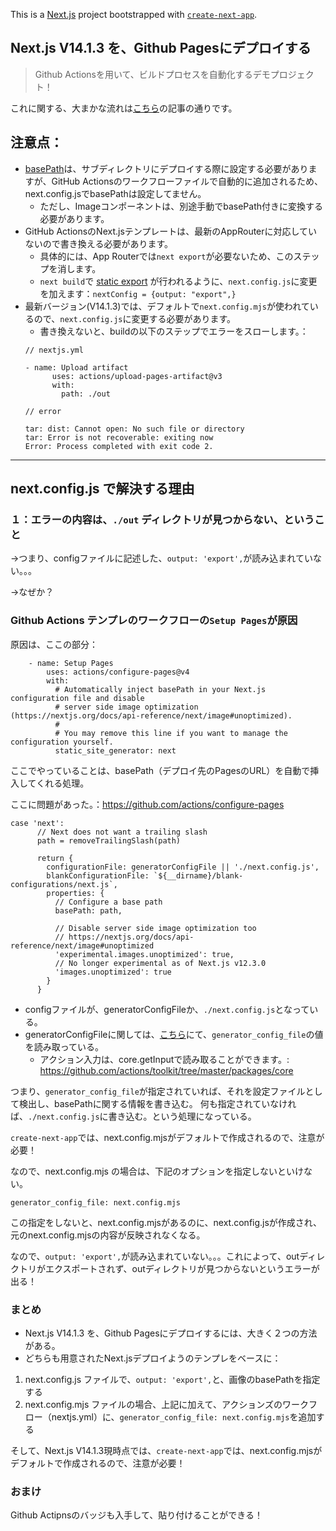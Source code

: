 This is a [Next.js](https://nextjs.org/) project bootstrapped with [`create-next-app`](https://github.com/vercel/next.js/tree/canary/packages/create-next-app).

## Next.js V14.1.3 を、Github Pagesにデプロイする

> Github Actionsを用いて、ビルドプロセスを自動化するデモプロジェクト！

これに関する、大まかな流れは[こちら](https://zenn.dev/pino0701/articles/nextjs_github_pages)の記事の通りです。

## 注意点：
- [basePath](https://nextjs.org/docs/app/api-reference/next-config-js/basePath)は、サブディレクトリにデプロイする際に設定する必要がありますが、GitHub Actionsのワークフローファイルで自動的に追加されるため、next.config.jsでbasePathは設定してません。
  - ただし、Imageコンポーネントは、別途手動でbasePath付きに変換する必要があります。
- GitHub ActionsのNext.jsテンプレートは、最新のAppRouterに対応していないので書き換える必要があります。
  - 具体的には、App Routerでは`next export`が必要ないため、このステップを消します。
  - `next build`で [static export](https://nextjs.org/docs/app/building-your-application/deploying/static-exports) が行われるように、`next.config.js`に変更を加えます：`nextConfig = {output: "export",}`
- 最新バージョン(V14.1.3)では、デフォルトで`next.config.mjs`が使われているので、`next.config.js`に変更する必要があります。
  - 書き換えないと、buildの以下のステップでエラーをスローします。：
  ```
  // nextjs.yml
  
  - name: Upload artifact
        uses: actions/upload-pages-artifact@v3
        with:
          path: ./out
  ```
  ```
  // error

  tar: dist: Cannot open: No such file or directory
  tar: Error is not recoverable: exiting now
  Error: Process completed with exit code 2.
  ```

---

## next.config.js で解決する理由

### １：エラーの内容は、`./out` ディレクトリが見つからない、ということ

→つまり、configファイルに記述した、`output: 'export',`が読み込まれていない。。。

→なぜか？

### Github Actions テンプレのワークフローの`Setup Pages`が原因

原因は、ここの部分：
```
    - name: Setup Pages
        uses: actions/configure-pages@v4
        with:
          # Automatically inject basePath in your Next.js configuration file and disable
          # server side image optimization (https://nextjs.org/docs/api-reference/next/image#unoptimized).
          #
          # You may remove this line if you want to manage the configuration yourself.
          static_site_generator: next
```

ここでやっていることは、basePath（デプロイ先のPagesのURL）を自動で挿入してくれる処理。

ここに問題があった。：https://github.com/actions/configure-pages

```
case 'next':
      // Next does not want a trailing slash
      path = removeTrailingSlash(path)

      return {
        configurationFile: generatorConfigFile || './next.config.js',
        blankConfigurationFile: `${__dirname}/blank-configurations/next.js`,
        properties: {
          // Configure a base path
          basePath: path,

          // Disable server side image optimization too
          // https://nextjs.org/docs/api-reference/next/image#unoptimized
          'experimental.images.unoptimized': true,
          // No longer experimental as of Next.js v12.3.0
          'images.unoptimized': true
        }
      }
```

- configファイルが、generatorConfigFileか、`./next.config.js`となっている。
- generatorConfigFileに関しては、[こちら](https://github.com/actions/configure-pages/blob/main/src/context.js#L8)にて、`generator_config_file`の値を読み取っている。
  - アクション入力は、core.getInputで読み取ることができます。: https://github.com/actions/toolkit/tree/master/packages/core

つまり、`generator_config_file`が指定されていれば、それを設定ファイルとして検出し、basePathに関する情報を書き込む。
何も指定されていなければ、`./next.config.js`に書き込む。という処理になっている。

`create-next-app`では、next.config.mjsがデフォルトで作成されるので、注意が必要！

なので、next.config.mjs の場合は、下記のオプションを指定しないといけない。
```
generator_config_file: next.config.mjs
```

この指定をしないと、next.config.mjsがあるのに、next.config.jsが作成され、元のnext.config.mjsの内容が反映されなくなる。

なので、`output: 'export',`が読み込まれていない。。。これによって、outディレクトリがエクスポートされず、outディレクトリが見つからないというエラーが出る！

### まとめ

- Next.js V14.1.3 を、Github Pagesにデプロイするには、大きく２つの方法がある。
- どちらも用意されたNext.jsデプロイようのテンプレをベースに：
1. next.config.js ファイルで、`output: 'export',`と、画像のbasePathを指定する
1. next.config.mjs ファイルの場合、上記に加えて、アクションズのワークフロー（nextjs.yml）に、`generator_config_file: next.config.mjs`を追加する

そして、Next.js V14.1.3現時点では、`create-next-app`では、next.config.mjsがデフォルトで作成されるので、注意が必要！


### おまけ

Github Actipnsのバッジも入手して、貼り付けることができる！
